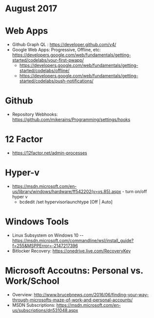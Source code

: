 # August 2017

# Web Apps
* Github Graph QL : https://developer.github.com/v4/
* Google Web Apps: Progressive, Offline, etc: https://developers.google.com/web/fundamentals/getting-started/codelabs/your-first-pwapp/
   * https://developers.google.com/web/fundamentals/getting-started/codelabs/offline/
   * https://developers.google.com/web/fundamentals/getting-started/codelabs/push-notifications/

# Github
* Repository Webhooks: https://github.com/mikerains/Programming/settings/hooks

# 12 Factor
* https://12factor.net/admin-processes

# Hyper-v
* https://msdn.microsoft.com/en-us/library/windows/hardware/ff542202(v=vs.85).aspx - turn on/off hyper v
  * bcdedit /set hypervisorlaunchtype [Off | Auto]
  
# Windows Tools
* Linux Subsystem on Windows 10 --   https://msdn.microsoft.com/commandline/wsl/install_guide?f=255&MSPPError=-2147217396
* Bitlocker Recovery: https://onedrive.live.com/RecoveryKey

# Microsoft Accoutns: Personal vs. Work/School
* Overview: http://www.brucebnews.com/2016/06/finding-your-way-through-microsofts-maze-of-work-and-personal-accounts/
* MSDN Subscriptions: https://msdn.microsoft.com/en-us/subscriptions/dn531048.aspx

